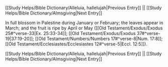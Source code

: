 [[Study Helps/Bible Dictionary/Alleluia, hallelujah|Previous Entry]]  ||  [[Study Helps/Bible Dictionary/Almsgiving|Next Entry]]

 In full blossom in Palestine during January or February; the leaves appear in March; and the fruit is ripe by April or May ([[Old Testament/Exodus/Exodus 25#^verse-33|Ex. 25:33-34]]; [[Old Testament/Exodus/Exodus 37#^verse-19|37:19-20]]; [[Old Testament/Numbers/Numbers 17#^verse-8|Num. 17:8]]; [[Old Testament/Ecclesiastes/Ecclesiastes 12#^verse-5|Eccl. 12:5]]).

[[Study Helps/Bible Dictionary/Alleluia, hallelujah|Previous Entry]]  ||  [[Study Helps/Bible Dictionary/Almsgiving|Next Entry]]